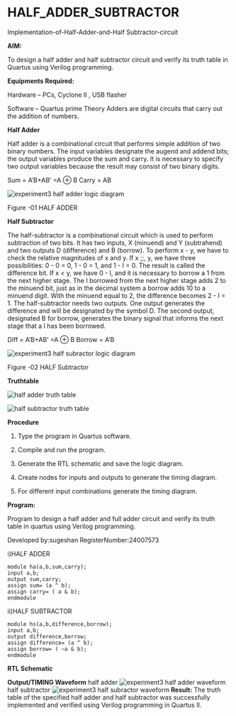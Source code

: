 # HALF_ADDER_SUBTRACTOR

Implementation-of-Half-Adder-and-Half Subtractor-circuit

**AIM:**

To design a half adder and half subtractor circuit and verify its truth table in Quartus using Verilog programming.

**Equipments Required:**

Hardware – PCs, Cyclone II , USB flasher 

Software – Quartus prime Theory Adders are digital circuits that carry out the addition of numbers.

**Half Adder**

Half adder is a combinational circuit that performs simple addition of two binary numbers. The input variables designate the augend and addend bits; the output variables produce the sum and carry. It is necessary to specify two output variables because the result may consist of two binary digits.

Sum = A’B+AB’ =A ⊕ B Carry = AB

![experiment3 half adder logic diagram](https://github.com/user-attachments/assets/3c80950b-f046-42ff-bb92-a4ed16c12394)


Figure -01 HALF ADDER

**Half Subtractor**

The half-subtractor is a combinational circuit which is used to perform subtraction of two bits. It has two inputs, X (minuend) and Y (subtrahend) and two outputs D (difference) and B (borrow). To perform x - y, we have to check the relative magnitudes of x and y. If x ;;, y, we have three possibilities: 0 - 0 = 0, 1 - 0 = 1, and 1 - I = 0. The result is called the difference bit. If x < y, we have 0 - I, and it is necessary to borrow a 1 from the next higher stage. The I borrowed from the next higher stage adds 2 to the minuend bit, just as in the decimal system a borrow adds 10 to a minuend digit. With the minuend equal to 2, the difference becomes 2 - I = 1. The half-subtractor needs two outputs. One output generates the difference and will be designated by the symbol D. The second output, designated B for borrow, generates the binary signal that informs the next stage that a I has been borrowed. 

Diff = A’B+AB’ =A ⊕ B
Borrow = A’B

![experiment3 half subractor logic diagram](https://github.com/user-attachments/assets/fcaf0380-7265-42e1-9575-7c16a6f30110)

Figure -02 HALF Subtractor

**Truthtable**

![half adder truth table](https://github.com/user-attachments/assets/990364b4-f353-4d7b-a7bd-95d89dd97af6)

![half subtractor truth table](https://github.com/user-attachments/assets/ed7421ba-cf5f-44cd-ba77-33a83801af86)


**Procedure**

1.	Type the program in Quartus software.

2.	Compile and run the program.

3.	Generate the RTL schematic and save the logic diagram.

4.	Create nodes for inputs and outputs to generate the timing diagram.

5.	For different input combinations generate the timing diagram.


**Program:**

Program to design a half adder and full adder circuit and verify its truth table in quartus using Verilog programming.

Developed by:sugeshan
RegisterNumber:24007573

i)HALF ADDER

    module ha(a,b,sum,carry);
    input a,b;
    output sum,carry;
    assign sum= (a ^ b);
    assign carry= ( a & b);
    endmodule

ii)HALF SUBTRACTOR

    module hs(a,b,difference,borrow);
    input a,b;
    output difference,borrow;
    assign difference= (a ^ b);
    assign borrow= ( ~a & b);
    endmodule


**RTL Schematic**


**Output/TIMING Waveform**
half adder
![experiment3 half adder waveform](https://github.com/user-attachments/assets/c4618a8f-395f-4683-8984-1eddf7863857)
half subtractor
![experiment3 half subractor waveform](https://github.com/user-attachments/assets/55b38c2a-5287-4ab8-84f7-d1dc19a78ed6)
**Result:**
The truth table of the specified half adder and half subtractor was successfully implemented and verified using Verilog
programming in Quartus II.

